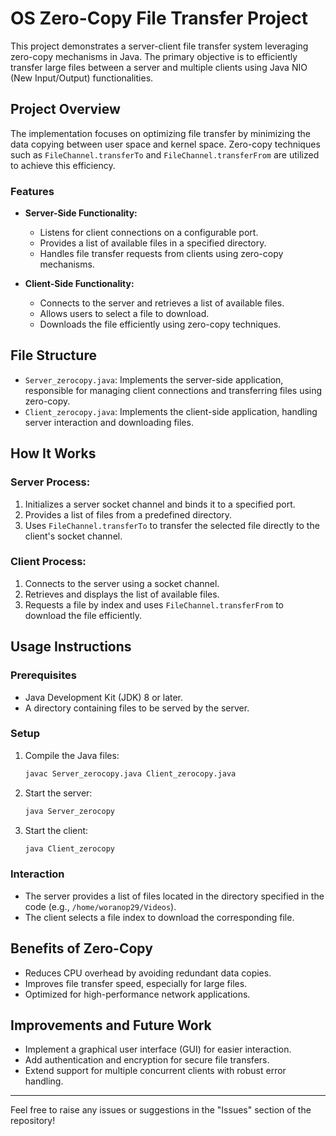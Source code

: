 # OS Zero-Copy File Transfer Project

This project demonstrates a server-client file transfer system leveraging zero-copy mechanisms in Java. The primary objective is to efficiently transfer large files between a server and multiple clients using Java NIO (New Input/Output) functionalities.

## Project Overview

The implementation focuses on optimizing file transfer by minimizing the data copying between user space and kernel space. Zero-copy techniques such as `FileChannel.transferTo` and `FileChannel.transferFrom` are utilized to achieve this efficiency.

### Features
- **Server-Side Functionality:**
  - Listens for client connections on a configurable port.
  - Provides a list of available files in a specified directory.
  - Handles file transfer requests from clients using zero-copy mechanisms.

- **Client-Side Functionality:**
  - Connects to the server and retrieves a list of available files.
  - Allows users to select a file to download.
  - Downloads the file efficiently using zero-copy techniques.

## File Structure
- `Server_zerocopy.java`: Implements the server-side application, responsible for managing client connections and transferring files using zero-copy.
- `Client_zerocopy.java`: Implements the client-side application, handling server interaction and downloading files.

## How It Works
### Server Process:
1. Initializes a server socket channel and binds it to a specified port.
2. Provides a list of files from a predefined directory.
3. Uses `FileChannel.transferTo` to transfer the selected file directly to the client's socket channel.

### Client Process:
1. Connects to the server using a socket channel.
2. Retrieves and displays the list of available files.
3. Requests a file by index and uses `FileChannel.transferFrom` to download the file efficiently.

## Usage Instructions
### Prerequisites
- Java Development Kit (JDK) 8 or later.
- A directory containing files to be served by the server.

### Setup
1. Compile the Java files:
   ```bash
   javac Server_zerocopy.java Client_zerocopy.java
   ```

2. Start the server:
   ```bash
   java Server_zerocopy
   ```

3. Start the client:
   ```bash
   java Client_zerocopy
   ```

### Interaction
- The server provides a list of files located in the directory specified in the code (e.g., `/home/woranop29/Videos`).
- The client selects a file index to download the corresponding file.

## Benefits of Zero-Copy
- Reduces CPU overhead by avoiding redundant data copies.
- Improves file transfer speed, especially for large files.
- Optimized for high-performance network applications.

## Improvements and Future Work
- Implement a graphical user interface (GUI) for easier interaction.
- Add authentication and encryption for secure file transfers.
- Extend support for multiple concurrent clients with robust error handling.
---

Feel free to raise any issues or suggestions in the "Issues" section of the repository!

